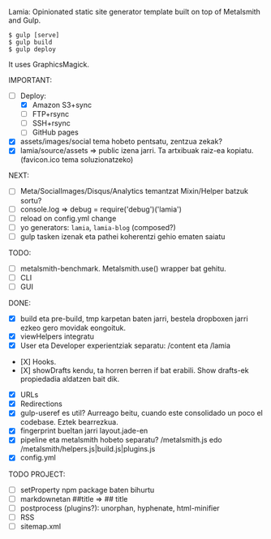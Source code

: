 Lamia: Opinionated static site generator template built on top of Metalsmith and Gulp.

    $ gulp [serve]
    $ gulp build
    $ gulp deploy

It uses GraphicsMagick.

IMPORTANT:
- [ ] Deploy:
    - [X] Amazon S3+sync
    - [ ] FTP+rsync
    - [ ] SSH+rsync
    - [ ] GitHub pages
- [X] assets/images/social tema hobeto pentsatu, zentzua zekak?
- [X] lamia/source/assets => public izena jarri. Ta artxibuak raiz-ea kopiatu. (favicon.ico tema soluzionatzeko)

NEXT:
- [ ] Meta/SocialImages/Disqus/Analytics temantzat Mixin/Helper batzuk sortu?
- [ ] console.log => debug = require('debug')('lamia')
- [ ] reload on config.yml change
- [ ] yo generators: `lamia`, `lamia-blog` (composed?)
- [ ] gulp tasken izenak eta pathei koherentzi gehio ematen saiatu

TODO:
- [ ] metalsmith-benchmark. Metalsmith.use() wrapper bat gehitu.
- [ ] CLI
- [ ] GUI

DONE:
- [X] build eta pre-build, tmp karpetan baten jarri, bestela dropboxen jarri ezkeo gero movidak eongoituk.
- [X] viewHelpers integratu
- [X] User eta Developer experientziak separatu: /content eta /lamia
- [X] Hooks.
- [X] showDrafts kendu, ta horren berren if bat erabili. Show drafts-ek propiedadia aldatzen bait dik.
- [X] URLs
- [X] Redirections
- [X] gulp-useref es util? Aurreago beitu, cuando este consolidado un poco el codebase. Eztek bearrezkua.
- [X] fingerprint bueltan jarri layout.jade-en
- [X] pipeline eta metalsmith hobeto separatu? /metalsmith.js edo /metalsmith/helpers.js|build.js|plugins.js
- [X] config.yml

TODO PROJECT:
- [ ] setProperty npm package baten bihurtu
- [ ] markdownetan ##title => ## title
- [ ] postprocess (plugins?): unorphan, hyphenate, html-minifier
- [ ] RSS
- [ ] sitemap.xml

